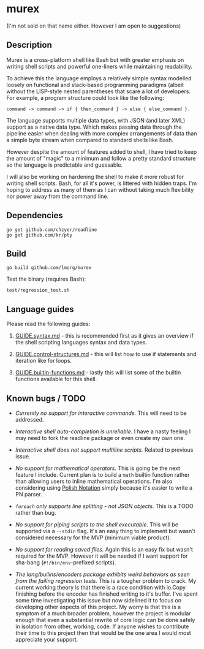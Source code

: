 # murex
(I'm not sold on that name either. However I am open to suggestions)

## Description

Murex is a cross-platform shell like Bash but with greater emphasis on
writing shell scripts and powerful one-liners while maintaining
readability.

To achieve this the language employs a relatively simple syntax modelled
loosely on functional and stack-based programming paradigms (albeit
without the LISP-style nested parentheses that scare a lot of developers.
For example, a program structure could look like the following:
```
command -> command -> if { then_command } -> else { else_command }.
```

The language supports multiple data types, with JSON (and later XML)
support as a native data type. Which makes passing data through the
pipeline easier when dealing with more complex arrangements of data than
a simple byte stream when compared to standard shells like Bash.

However despite the amount of features added to shell, I have  tried to
keep the amount of "magic" to a minimum and follow a pretty standard
structure so the language is predictable and guessable.
 
I will also be working on hardening the shell to make it more robust for
writing shell scripts. Bash, for all it's power, is littered with hidden
traps. I'm hoping to address as many of them as I can without taking
much flexibility nor power away from the command line.

## Dependencies
```
go get github.com/chzyer/readline
go get github.com/kr/pty
```

## Build
```
go build github.com/lmorg/murex
```

Test the binary (requires Bash):
```
test/regression_test.sh
```

## Language guides

Please read the following guides:

1. [GUIDE.syntax.md](./GUIDE.syntax.md) - this is recommended first as
it gives an overview if the shell scripting languages syntax and data
types.

2. [GUIDE.control-structures.md](./GUIDE.control-structures.md) - this
will list how to use if statements and iteration like for loops.

3. [GUIDE.builtin-functions.md](./GUIDE.builtin-functions.md) - lastly
this will list some of the builtin functions available for this shell.

## Known bugs / TODO

* _Currently no support for interactive commands._ This will need to be
addressed.

* _Interactive shell auto-completion is unreliable._ I have a nasty
feeling I may need to fork the readline package or even create my own
one.

* _Interactive shell does not support multiline scripts._ Related to
previous issue.

* _No support for mathematical operators._ This is going be the next
feature I include. Current plan is to build a `math` builtin function
rather than allowing users to inline mathematical operations. I'm also
considering using [Polish Notation](https://en.wikipedia.org/wiki/Polish_notation)
simply because it's easier to write a PN parser.

* _`foreach` only supports line splitting - not JSON objects._ This is a
TODO rather than bug.

* _No support for piping scripts to the shell executable._ This will be
supported via a `--stdin` flag. It's an easy thing to implement but
wasn't considered necessary for the MVP (minimum viable product).

* _No support for reading saved files._ Again this is an easy fix but
wasn't required for the MVP. However it will be needed if I want support
for sha-bang (`#!/bin/env`-prefixed scripts).

* _The lang/builins/encoders package exhibits weird behaviors as seen
from the failing regression tests._ This is a tougher problem to crack.
My current working theory is that there is a race condition with io.Copy
finishing before the encoder has finished writing to it's buffer. I've
spent some time investigating this issue but now sidelined it to focus
on developing other aspects of this project. My worry is that this is a
symptom of a much broader problem, however the project is modular enough
that even a substantial rewrite of core logic can be done safely in
isolation from other, working, code. If anyone wishes to contribute
their time to this project then that would be the one area I would most
appreciate your support.
